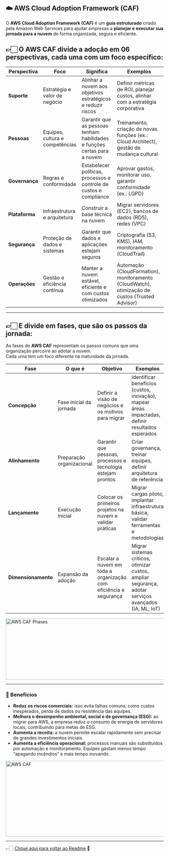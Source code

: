 ## ☁️ AWS Cloud Adoption Framework (CAF)

O **AWS Cloud Adoption Framework (CAF)** é um **guia estruturado** criado pela Amazon Web Services para ajudar empresas a 
**planejar e executar sua jornada para a nuvem** de forma organizada, segura e eficiente.  

## 👉🏻 O **AWS CAF** divide a adoção em **06 perspectivas**, cada uma com um foco específico:

| **Perspectiva** | **Foco** | **Significa** | **Exemplos** |
|-----------------|----------|---------------|--------------|
| **Suporte**     | Estratégia e valor de negócio | Alinhar a nuvem aos objetivos estratégicos e reduzir riscos | Definir métricas de ROI, planejar custos, alinhar com a estratégia corporativa |
| **Pessoas**     | Equipes, cultura e competências | Garantir que as pessoas tenham habilidades e funções certas para a nuvem | Treinamento, criação de novas funções (ex.: Cloud Architect), gestão de mudança cultural |
| **Governança**  | Regras e conformidade | Estabelecer políticas, processos e controle de custos e compliance | Aprovar gastos, monitorar uso, garantir conformidade (ex.: LGPD) |
| **Plataforma**  | Infraestrutura e arquitetura | Construir a base técnica na nuvem | Migrar servidores (EC2), bancos de dados (RDS), redes (VPC) |
| **Segurança**   | Proteção de dados e sistemas | Garantir que dados e aplicações estejam seguros | Criptografia (S3, KMS), IAM, monitoramento (CloudTrail) |
| **Operações**   | Gestão e eficiência contínua | Manter a nuvem estável, eficiente e com custos otimizados | Automação (CloudFormation), monitoramento (CloudWatch), otimização de custos (Trusted Advisor) |

---

## 👉🏻 E divide em **fases**, que são os passos da jornada:

As fases do **AWS CAF** representam os passos comuns que uma organização percorre ao adotar a nuvem.  
Cada uma tem um foco diferente na maturidade da jornada.  

| **Fase**            | **O que é** | **Objetivo** | **Exemplos** |
|----------------------|-------------|--------------|--------------|
| **Concepção**        | Fase inicial da jornada | Definir a visão de negócios e os motivos para migrar | Identificar benefícios (custos, inovação), mapear áreas impactadas, definir resultados esperados |
| **Alinhamento**      | Preparação organizacional | Garantir que pessoas, processos e tecnologia estejam prontos | Criar governança, treinar equipes, definir arquitetura de referência |
| **Lançamento**       | Execução inicial | Colocar os primeiros projetos na nuvem e validar práticas | Migrar cargas piloto, implantar infraestrutura básica, validar ferramentas e metodologias |
| **Dimensionamento**  | Expansão da adoção | Escalar a nuvem em toda a organização com eficiência e segurança | Migrar sistemas críticos, otimizar custos, ampliar segurança, adotar serviços avançados (IA, ML, IoT) |
 
<img width="772" height="195" alt="AWS CAF Phases" src="https://github.com/user-attachments/assets/a67437d9-619f-40ad-9ed8-9dbaf081f975" />

---

### 🎯 Benefícios

- **Reduz os riscos comerciais:** isso evita falhas comuns, como custos inesperados, perda de dados ou resistência das equipes.    
- **Melhora o desempenho ambiental, social e de governança (ESG):** ao migrar para AWS, a empresa reduz o consumo de energia de
  servidores locais, contribuindo para metas de ESG.  
- **Aumenta a receita:** a nuvem permite escalar rapidamente sem precisar de grandes investimentos iniciais.  
- **Aumenta a eficiência operacional:** processos manuais são substituídos por automação e monitoramento. Equipes gastam menos tempo
  “apagando incêndios” e mais tempo inovando.

<img width="785" height="241" alt="AWS CAF" src="https://github.com/user-attachments/assets/6eb0076a-2f4f-4c31-8256-18c99f15be8c" />

---

👉🏻 [Clique aqui para voltar ao Readme](https://github.com/DrikaDev/Estudando-AWS-Cloud-Practitioner/blob/main/README.md) 📒

